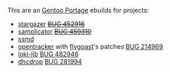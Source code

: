 This are an [Gentoo Portage](http://www.gentoo.org/) ebuilds for projects:

* [stargazer](http://stg.dp.ua/) ~~[BUG 452916](https://bugs.gentoo.org/show_bug.cgi?id=452916)~~
* [samplicator](http://samplicator.googlecode.com/) ~~[BUG 459310](https://bugs.gentoo.org/show_bug.cgi?id=459310)~~
* [ssmd](https://gitorious.org/ssmd/)
* [opentracker](http://erdgeist.org/arts/software/opentracker/) with [flygoast](https://github.com/flygoast/opentracker)'s patches [BUG 214969](https://bugs.gentoo.org/show_bug.cgi?id=214969)
* [loki-lib](http://loki-lib.sourceforge.net/) [BUG 482946](https://bugs.gentoo.org/show_bug.cgi?id=482946)
* [dhcdrop](http://www.netpatch.ru/dhcdrop.html) [BUG 281994](https://bugs.gentoo.org/show_bug.cgi?id=281994)